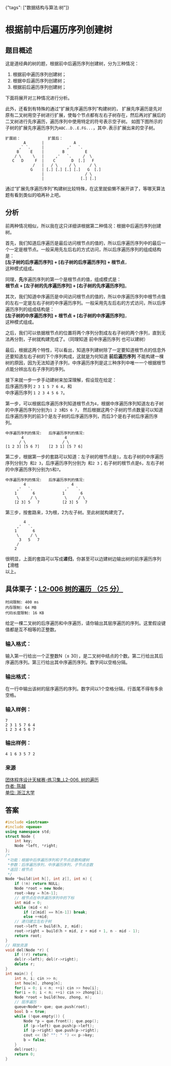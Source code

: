 {"tags": ["数据结构与算法:树"]}

# 根据前中后遍历序列创建树

## 题目概述

这是道经典的树的题，根据前中后遍历序列创建树，分为三种情况：
1. 根据前中遍历序列创建树；
2. 根据中后遍历序列创建树；
3. 根据前后遍历序列创建树；

下面将展开对三种情况进行分析。

此外，还看到有特殊的通过“扩展先序遍历序列”构建树的，
扩展先序遍历是先对原有二叉树用空子树进行扩展，使每个节点都有左右子树存在，然后再对扩展后的二叉树进行先序遍历，遍历序列中使用特定的符号表示空子树。
如图下图所示的子树的扩展先序遍历序列为`ABC..D..E.FG...`，其中`.`表示扩展出来的空子树。

```
扩展前：            扩展后：
        A       |             A
      ,` `.     |          ,'   `.
     B     E    |        B         E
    / \     \   |     ,'   `.     /  \
   C   D     F  |    C       D  [.]   F
            /   |   / \     / \      / \
           G    | [.] [.] [.] [.]   G  [.]
                |                  / \
                |                [.] [.]
```
通过“扩展先序遍历序列”构建树比较特殊，在这里就偷懒不展开讲了，等哪天算法题有看到类似的咱再补上吧。

## 分析

前两种情况相似，所以我在这只详细讲根据第二种情况：根据中后遍历序列创建树。

首先，我们知道后序遍历是最后访问根节点的值的，所以后序遍历序列中的最后一个一定是根节点。一般采用先左后右的方式访问，所以后序遍历序列的组成结构是：  
**\[左子树的后序遍历序列\] + \[右子树的后序遍历序列\] + 根节点**，<br />
这种模式组成。

同理，**先**序遍历序列的第一个是根节点的值，组成模式是：  
**根节点 + \[左子树的先序遍历序列\] + \[右子树的先序遍历序列\]**。

其次，我们知道中序遍历是中间访问根节点的值的，所以中序遍历序列中根节点值的左右一定是左右子树的中序遍历序列。一般采用先左后右的方式访问，所以后序遍历序列的组成结构是：  
**\[左子树的中序遍历序列\] + 根节点 + \[右子树的中序遍历序列\]**，<br />
这种模式组成。

之后，我们可以依据根节点的位置将两个序列分割成左右子树的两个序列，直到无法再分割，子树就构建完成了。（同理知道 前中序遍历序列 也可以建树）

最后，根据这两个特性，可以看出，知道序列建树除了一定要知道根节点的信息外还要知道左右子树的下个序列构成，这就是为何知道 **前后遍历序列** 不能构建一棵树的原因，因为无法知道子序列，中序遍历序列是这三种序列中唯一一个根据根节点能分辨出左右子序列的序列。

接下来就一步一步手动建树来加深理解，假设现在给定：  
后序遍历序列 `2 3 1 5 7 6 4`，和  
中序遍历序列 `1 2 3 4 5 6 7`。

第一步，可以根据后序遍历序列知道根节点为`4`，根据中序遍历序列知道左右子树的中序遍历序列分别为`1 2 3`和`5 6 7`，
然后根据这两个子树的节点数量可以知道后序遍历序列的前3个是左子树的后序遍历序列，而后3个是右子树后序遍历序列。
```
中序遍历序列的情况:   后序遍历序列的情况:
       4                  4
      / \                / \
[1 2 3] [5 6 7]    [2 3 1] [5 7 6]
```
第二步，根据第一步的套路可以知道：左子树的根节点是`1`，左右子树的中序遍历序列分别为` `和`2 3`，后序遍历序列分别为` `和`2 3`；右子树的根节点是`6`，左右子树的中序遍历序列分别为`5`和`7`。
```
中序遍历序列的情况:   后序遍历序列的情况:
        4                    4
     ,'   `.              ,'   `.
    1       6            1       6
     \     / \            \     / \
    [2 3] 5   7          [2 3] 5   7
```
第三步，按套路来，3为根，2为左子树。至此树就构建完了。
```
        4     
     ,'   `.   
    1       6  
     \     / \ 
      3   5   7
     /
    2
```
很明显，上面的套路可以写成**递归**，你甚至可以边建树边输出树的前序遍历序列【滑稽  
以上。

## 具体栗子：[L2-006 树的遍历 （25 分）](https://pintia.cn/problem-sets/994805046380707840/problems/994805069361299456)
```
时间限制: 400 ms
内存限制: 64 MB
代码长度限制: 16 KB
```
给定一棵二叉树的后序遍历和中序遍历，请你输出其层序遍历的序列。这里假设键值都是互不相等的正整数。

### 输入格式：
输入第一行给出一个正整数N（≤ 30），是二叉树中结点的个数。第二行给出其后序遍历序列。第三行给出其中序遍历序列。数字间以空格分隔。

### 输出格式：
在一行中输出该树的层序遍历的序列。数字间以1个空格分隔，行首尾不得有多余空格。

### 输入样例：
```
7
2 3 1 5 7 6 4
1 2 3 4 5 6 7
```
### 输出样例：
```
4 1 6 3 5 7 2
```
### 来源
[团体程序设计天梯赛-练习集_L2-006. 树的遍历  
作者: 陈越  
单位: 浙江大学](https://pintia.cn/problem-sets/994805046380707840/problems/994805069361299456)

## 答案
```CPP
#include <iostream>
#include <queue>
using namespace std;
struct Node {
	int key;
	Node *left, *right;
};
/*
 *功能：根据中后序遍历序列和子节点总数构建树
 *参数：后序遍历序列，中序遍历序列，子节点总数
 *返回：根节点
 */
Node *build(int h[], int z[], int n) {
	if (!n) return NULL;
	Node *root = new Node;
	root->key = h[n-1];
	// 根节点在中序遍历序列中的下标 
	int mid = 0;
	while (mid < n)
		if (z[mid] == h[n-1]) break;
		else ++mid;
	// 递归建立左右子树 
	root->left = build(h, z, mid);
	root->right = build(h + mid, z + mid + 1, n - mid - 1);
	return root;
}
// 释放资源 
void del(Node *r) {
	if (!r) return;
	del(r->left); del(r->right);
	delete r;
}
int main() {
	int n, i; cin >> n;
	int hou[n], zhong[n];
	for(i = 0; i < n; ++i) cin >> hou[i];
	for(i = 0; i < n; ++i) cin >> zhong[i];
	Node *root = build(hou, zhong, n);
	// 层序遍历
	queue<Node*> que; que.push(root);
	bool b = true;
	while (!que.empty()) {
		Node *p = que.front(); que.pop();
		if (p->left) que.push(p->left);
		if (p->right) que.push(p->right);
		cout << (b? "": " ") << p->key;
		b = false;
	}
	del(root);
	return 0;
}
```
